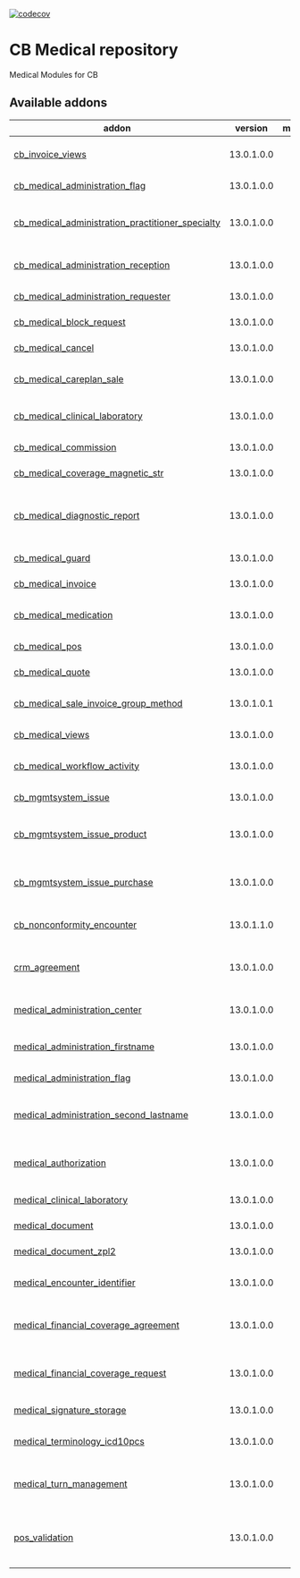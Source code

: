 [![codecov](https://codecov.io/gh/tegin/cb-medical/branch/13.0/graph/badge.svg)](https://codecov.io/gh/tegin/cb-medical)

<!-- /!\ do not modify above this line -->

# CB Medical repository

Medical Modules for CB

<!-- /!\ do not modify below this line -->

<!-- prettier-ignore-start -->

[//]: # (addons)

Available addons
----------------
addon | version | maintainers | summary
--- | --- | --- | ---
[cb_invoice_views](cb_invoice_views/) | 13.0.1.0.0 |  | Modify invoice views css
[cb_medical_administration_flag](cb_medical_administration_flag/) | 13.0.1.0.0 |  | CB Medical Patient Flag
[cb_medical_administration_practitioner_specialty](cb_medical_administration_practitioner_specialty/) | 13.0.1.0.0 |  | Medical Administration Practitioner Specialty
[cb_medical_administration_reception](cb_medical_administration_reception/) | 13.0.1.0.0 |  | Medical Administration Location
[cb_medical_administration_requester](cb_medical_administration_requester/) | 13.0.1.0.0 |  | CB medical location data
[cb_medical_block_request](cb_medical_block_request/) | 13.0.1.0.0 |  | Medical Block requests
[cb_medical_cancel](cb_medical_cancel/) | 13.0.1.0.0 |  | Medical Cancel
[cb_medical_careplan_sale](cb_medical_careplan_sale/) | 13.0.1.0.0 |  | Medical Careplan to sales
[cb_medical_clinical_laboratory](cb_medical_clinical_laboratory/) | 13.0.1.0.0 |  | Medical Clinical Laboratory
[cb_medical_commission](cb_medical_commission/) | 13.0.1.0.0 |  | Add Commissions
[cb_medical_coverage_magnetic_str](cb_medical_coverage_magnetic_str/) | 13.0.1.0.0 |  | CB medical location data
[cb_medical_diagnostic_report](cb_medical_diagnostic_report/) | 13.0.1.0.0 |  | Allows the creation of medical diagnostic reports
[cb_medical_guard](cb_medical_guard/) | 13.0.1.0.0 |  | CB medical location data
[cb_medical_invoice](cb_medical_invoice/) | 13.0.1.0.0 |  | CB Medical Invoice
[cb_medical_medication](cb_medical_medication/) | 13.0.1.0.0 |  | CB Medical sequence configuration
[cb_medical_pos](cb_medical_pos/) | 13.0.1.0.0 |  | CB Medical link to PoS
[cb_medical_quote](cb_medical_quote/) | 13.0.1.0.0 |  | CB Medical Quote
[cb_medical_sale_invoice_group_method](cb_medical_sale_invoice_group_method/) | 13.0.1.0.1 |  | Medical Sale Invoice Group Method
[cb_medical_views](cb_medical_views/) | 13.0.1.0.0 |  | CB Medical Views
[cb_medical_workflow_activity](cb_medical_workflow_activity/) | 13.0.1.0.0 |  | CB Medical Workflow Activity
[cb_mgmtsystem_issue](cb_mgmtsystem_issue/) | 13.0.1.0.0 |  | Managemente System Issues
[cb_mgmtsystem_issue_product](cb_mgmtsystem_issue_product/) | 13.0.1.0.0 |  | Enables to relate quality issues with products
[cb_mgmtsystem_issue_purchase](cb_mgmtsystem_issue_purchase/) | 13.0.1.0.0 |  | Cb Management system Issue Purchase
[cb_nonconformity_encounter](cb_nonconformity_encounter/) | 13.0.1.1.0 |  | CB custom nonconformity management
[crm_agreement](crm_agreement/) | 13.0.1.0.0 |  | Link of Medical Agreements and CRM
[medical_administration_center](medical_administration_center/) | 13.0.1.0.0 |  | Medical Administration Location
[medical_administration_firstname](medical_administration_firstname/) | 13.0.1.0.0 |  | Medical Patient firstname
[medical_administration_flag](medical_administration_flag/) | 13.0.1.0.0 |  | Medical Patient Flag
[medical_administration_second_lastname](medical_administration_second_lastname/) | 13.0.1.0.0 |  | Medical Patient second lastname
[medical_authorization](medical_authorization/) | 13.0.1.0.0 |  | Medical financial coverage request
[medical_clinical_laboratory](medical_clinical_laboratory/) | 13.0.1.0.0 |  | Medical Laboratory
[medical_document](medical_document/) | 13.0.1.0.0 |  | Medical documents
[medical_document_zpl2](medical_document_zpl2/) | 13.0.1.0.0 |  | Medical documents
[medical_encounter_identifier](medical_encounter_identifier/) | 13.0.1.0.0 |  | CB Medical sequence configuration
[medical_financial_coverage_agreement](medical_financial_coverage_agreement/) | 13.0.1.0.0 |  | Medical Financial Coverage Agreement
[medical_financial_coverage_request](medical_financial_coverage_request/) | 13.0.1.0.0 |  | Medical financial coverage request
[medical_signature_storage](medical_signature_storage/) | 13.0.1.0.0 |  | Store User signature
[medical_terminology_icd10pcs](medical_terminology_icd10pcs/) | 13.0.1.0.0 |  | Medical codification base
[medical_turn_management](medical_turn_management/) | 13.0.1.0.0 |  | Manage Profesional turn management
[pos_validation](pos_validation/) | 13.0.1.0.0 |  | Validation of Careplans once they are assigned to a Session

[//]: # (end addons)

<!-- prettier-ignore-end -->
